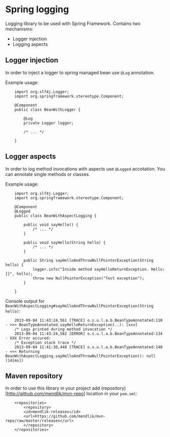 Spring logging
==============

Logging library to be used with Spring Framework.
Contains two mechanisms:

- Logger injection 
- Logging aspects

Logger injection
----------------

In order to inject a logger to spring managed bean use `@Log` annotation.

Example usage:

		
		import org.slf4j.Logger;
		import org.springframework.stereotype.Component;

		@Component
		public class BeanWithLogger {
			
			@Log
			private Logger logger;
			
			/* ... */
			
		}

Logger aspects
--------------

In order to log method invocations with aspects use `@Logged` accotation.
You can annotate single methods or classes.

Example usage:

		import org.slf4j.Logger;
		import org.springframework.stereotype.Component;

		@Component
		@Logged
		public class BeanWithAspectLogging {
	
			public void sayHello() {
				/* ... */
			}

			public void sayHello(String hello) {
				/* ... */
			}

			public String sayHelloAndThrowNullPointerException(String hello) {
				logger.info("Inside method sayHelloReturnException. Hello: {}", hello);
				throw new NullPointerException("Test exception");
			}
	
		}

Console output for `BeanWithAspectLogging#sayHelloAndThrowNullPointerException(String hello)`:

		2013-09-04 11:43:24,561 [TRACE] o.s.u.l.a.b.BeanTypeAnnotated:118 - >>> BeanTypeAnnotated.sayHelloReturnException(..): [xxx]
		/* Logs printed during method invocation */
		2013-09-04 11:43:24,582 [ERROR] o.s.u.l.a.b.BeanTypeAnnotated:134 - XXX Error occured: 
		/* Exception stack trace */
		2013-09-04 11:41:30,448 [TRACE] o.s.u.l.a.b.BeanTypeAnnotated:140 - <<< Returning BeanWithAspectLogging.sayHelloAndThrowNullPointerException(): null (14[ms])

Maven repository
----------------

In order to use this library in your project add (repository)[http://github.com/mendlik/mvn-repo] location in your `pom.xml`:

		<repositories>
		    <repository>
			<id>mendlik-releases</id>
			<url>https://github.com/mendlik/mvn-repo/raw/master/releases</url>
		    </repository>
		</repositories>
